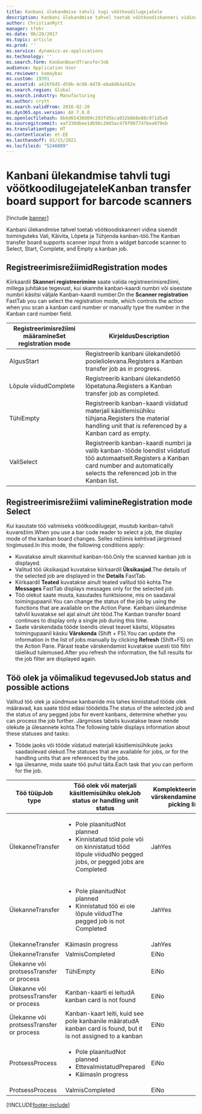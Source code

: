 ```yaml
---
title: Kanbani ülekandmise tahvli tugi vöötkoodilugejatele
description: Kanbani ülekandmise tahvel toetab vöötkoodiskanneri vidina sisendit toiminguteks Vali, Käivita, Lõpeta ja Tühjenda kanban-töö.
author: ChristianRytt
manager: tfehr
ms.date: 06/20/2017
ms.topic: article
ms.prod: ''
ms.service: dynamics-ax-applications
ms.technology: ''
ms.search.form: KanbanBoardTransferJob
audience: Application User
ms.reviewer: kamaybac
ms.custom: 19391
ms.assetid: a426f645-d59b-4c98-8d78-eba8d64a562e
ms.search.region: Global
ms.search.industry: Manufacturing
ms.author: crytt
ms.search.validFrom: 2016-02-28
ms.dyn365.ops.version: AX 7.0.0
ms.openlocfilehash: 8b6d65430d09c293fd5bca032b8b0e88c971d5a9
ms.sourcegitcommit: eaf330dbee1db96c20d5ac479f007747bea079eb
ms.translationtype: HT
ms.contentlocale: et-EE
ms.lasthandoff: 02/15/2021
ms.locfileid: "5246089"
---
```

# <a name="kanban-transfer-board-support-for-barcode-scanners"></a><span data-ttu-id="eb907-103">Kanbani ülekandmise tahvli tugi vöötkoodilugejatele</span><span class="sxs-lookup"><span data-stu-id="eb907-103">Kanban transfer board support for barcode scanners</span></span>

[!include [banner](../includes/banner.md)]

<span data-ttu-id="eb907-104">Kanbani ülekandmise tahvel toetab vöötkoodiskanneri vidina sisendit toiminguteks Vali, Käivita, Lõpeta ja Tühjenda kanban-töö.</span><span class="sxs-lookup"><span data-stu-id="eb907-104">The Kanban transfer board supports scanner input from a widget barcode scanner to Select, Start, Complete, and Empty a kanban job.</span></span>

<a name="registration-modes"></a><span data-ttu-id="eb907-105">Registreerimisrežiimid</span><span class="sxs-lookup"><span data-stu-id="eb907-105">Registration modes</span></span>
------------------

<span data-ttu-id="eb907-106">Kiirkaardil **Skanneri registreerimine** saate valida registreerimisrežiimi, millega juhitakse tegevust, kui skannite kanban-kaardi numbri või sisestate numbri käsitsi väljale Kanban-kaardi number.</span><span class="sxs-lookup"><span data-stu-id="eb907-106">On the **Scanner registration** FastTab you can select the registration mode, which controls the action when you scan a kanban card number or manually type the number in the Kanban card number field.</span></span>

| <span data-ttu-id="eb907-107">Registreerimisrežiimi määramine</span><span class="sxs-lookup"><span data-stu-id="eb907-107">Set registration mode</span></span> | <span data-ttu-id="eb907-108">Kirjeldus</span><span class="sxs-lookup"><span data-stu-id="eb907-108">Description</span></span>                                                                                     |
|-----------------------|-------------------------------------------------------------------------------------------------|
| <span data-ttu-id="eb907-109">Algus</span><span class="sxs-lookup"><span data-stu-id="eb907-109">Start</span></span>                 | <span data-ttu-id="eb907-110">Registreerib kanbani ülekandetöö pooleliolevana.</span><span class="sxs-lookup"><span data-stu-id="eb907-110">Registers a Kanban transfer job as in progress.</span></span>                                                 |
| <span data-ttu-id="eb907-111">Lõpule viidud</span><span class="sxs-lookup"><span data-stu-id="eb907-111">Complete</span></span>              | <span data-ttu-id="eb907-112">Registreerib kanbani ülekandetöö lõpetatuna.</span><span class="sxs-lookup"><span data-stu-id="eb907-112">Registers a Kanban transfer job as completed.</span></span>                                                   |
| <span data-ttu-id="eb907-113">Tühi</span><span class="sxs-lookup"><span data-stu-id="eb907-113">Empty</span></span>                 | <span data-ttu-id="eb907-114">Registreerib kanban-kaardi viidatud materjali käsitlemisühiku tühjana.</span><span class="sxs-lookup"><span data-stu-id="eb907-114">Registers the material handling unit that is referenced by a Kanban card as empty.</span></span>              |
| <span data-ttu-id="eb907-115">Vali</span><span class="sxs-lookup"><span data-stu-id="eb907-115">Select</span></span>                | <span data-ttu-id="eb907-116">Registreerib kanban-kaardi numbri ja valib kanban-tööde loendist viidatud töö automaatselt.</span><span class="sxs-lookup"><span data-stu-id="eb907-116">Registers a Kanban card number and automatically selects the referenced job in the Kanban list.</span></span> |

 
<a name="registration-mode-select"></a><span data-ttu-id="eb907-117">Registreerimisrežiimi valimine</span><span class="sxs-lookup"><span data-stu-id="eb907-117">Registration mode Select</span></span>
------------------------

<span data-ttu-id="eb907-118">Kui kasutate töö valimiseks vöötkoodilugejat, muutub kanban-tahvli kuvarežiim.</span><span class="sxs-lookup"><span data-stu-id="eb907-118">When you use a bar code reader to select a job, the display mode of the kanban board changes.</span></span> <span data-ttu-id="eb907-119">Selles režiimis kehtivad järgmised tingimused.</span><span class="sxs-lookup"><span data-stu-id="eb907-119">In this mode, the following conditions apply:</span></span>

-   <span data-ttu-id="eb907-120">Kuvatakse ainult skannitud kanban-töö.</span><span class="sxs-lookup"><span data-stu-id="eb907-120">Only the scanned kanban job is displayed.</span></span>
-   <span data-ttu-id="eb907-121">Valitud töö üksikasjad kuvatakse kiirkaardil **Üksikasjad**.</span><span class="sxs-lookup"><span data-stu-id="eb907-121">The details of the selected job are displayed in the **Details** FastTab.</span></span>
-   <span data-ttu-id="eb907-122">Kiirkaardil **Teated** kuvatakse ainult teated valitud töö kohta.</span><span class="sxs-lookup"><span data-stu-id="eb907-122">The **Messages** FastTab displays messages only for the selected job.</span></span>
-   <span data-ttu-id="eb907-123">Töö olekut saate muuta, kasutades funktsioone, mis on saadaval toimingupaanil.</span><span class="sxs-lookup"><span data-stu-id="eb907-123">You can change the status of the job by using the functions that are available on the Action Pane.</span></span> <span data-ttu-id="eb907-124">Kanbani ülekandmise tahvlil kuvatakse sel ajal ainult üht tööd.</span><span class="sxs-lookup"><span data-stu-id="eb907-124">The Kanban transfer board continues to display only a single job during this time.</span></span>
-   <span data-ttu-id="eb907-125">Saate värskendada tööde loendis olevat teavet käsitsi, klõpsates toimingupaanil käsku **Värskenda** (Shift + F5).</span><span class="sxs-lookup"><span data-stu-id="eb907-125">You can update the information in the list of jobs manually by clicking **Refresh** (Shift+F5) on the Action Pane.</span></span> <span data-ttu-id="eb907-126">Pärast teabe värskendamist kuvatakse uuesti töö filtri täielikud tulemused.</span><span class="sxs-lookup"><span data-stu-id="eb907-126">After you refresh the information, the full results for the job filter are displayed again.</span></span>

## <a name="job-status-and-possible-actions"></a><span data-ttu-id="eb907-127">Töö olek ja võimalikud tegevused</span><span class="sxs-lookup"><span data-stu-id="eb907-127">Job status and possible actions</span></span>
<span data-ttu-id="eb907-128">Valitud töö olek ja sündmuse kanbanide mis tahes kinnistatud tööde olek määravad, kas saate tööd edasi töödelda.</span><span class="sxs-lookup"><span data-stu-id="eb907-128">The status of the selected job and the status of any pegged jobs for event kanbans, determine whether you can process the job further.</span></span> <span data-ttu-id="eb907-129">Järgmises tabelis kuvatakse teave nende olekute ja ülesannete kohta.</span><span class="sxs-lookup"><span data-stu-id="eb907-129">The following table displays information about these statuses and tasks:</span></span>
-   <span data-ttu-id="eb907-130">Tööde jaoks või tööde viidatud materjali käsitlemisühikute jaoks saadaolevad olekud.</span><span class="sxs-lookup"><span data-stu-id="eb907-130">The statuses that are available for jobs, or for the handling units that are referenced by the jobs.</span></span>
-   <span data-ttu-id="eb907-131">Iga ülesanne, mida saate töö puhul täita.</span><span class="sxs-lookup"><span data-stu-id="eb907-131">Each task that you can perform for the job.</span></span>

<table>
<colgroup>
<col width="12%" />
<col width="12%" />
<col width="12%" />
<col width="12%" />
<col width="12%" />
<col width="12%" />
<col width="12%" />
<col width="12%" />
</colgroup>
<thead>
<tr class="header">
<th><span data-ttu-id="eb907-132">Töö tüüp</span><span class="sxs-lookup"><span data-stu-id="eb907-132">Job type</span></span></th>
<th><span data-ttu-id="eb907-133">Töö olek või materjali käsitlemisühiku olek</span><span class="sxs-lookup"><span data-stu-id="eb907-133">Job status or handling unit status</span></span></th>
<th><span data-ttu-id="eb907-134">Komplekteerimislehe värskendamine</span><span class="sxs-lookup"><span data-stu-id="eb907-134">Update picking list</span></span></th>
<th><span data-ttu-id="eb907-135">Algus</span><span class="sxs-lookup"><span data-stu-id="eb907-135">Start</span></span></th>
<th><span data-ttu-id="eb907-136">Värskenda reserveeringut</span><span class="sxs-lookup"><span data-stu-id="eb907-136">Update registration</span></span></th>
<th><span data-ttu-id="eb907-137">Lõpule viidud</span><span class="sxs-lookup"><span data-stu-id="eb907-137">Complete</span></span></th>
<th><span data-ttu-id="eb907-138">Tühi</span><span class="sxs-lookup"><span data-stu-id="eb907-138">Empty</span></span></th>
<th><span data-ttu-id="eb907-139">Loo sündmuse kanbanid</span><span class="sxs-lookup"><span data-stu-id="eb907-139">Create event kanbans</span></span></th>
</tr>
</thead>
<tbody>
<tr class="odd">
<td><span data-ttu-id="eb907-140">Ülekanne</span><span class="sxs-lookup"><span data-stu-id="eb907-140">Transfer</span></span></td>
<td><ul>
<li><span data-ttu-id="eb907-141">Pole plaanitud</span><span class="sxs-lookup"><span data-stu-id="eb907-141">Not planned</span></span></li>
<li><span data-ttu-id="eb907-142">Kinnistatud töid pole või on kinnistatud tööd lõpule viidud</span><span class="sxs-lookup"><span data-stu-id="eb907-142">No pegged jobs, or pegged jobs are Completed</span></span></li>
</ul></td>
<td><span data-ttu-id="eb907-143">Jah</span><span class="sxs-lookup"><span data-stu-id="eb907-143">Yes</span></span></td>
<td><span data-ttu-id="eb907-144">Jah</span><span class="sxs-lookup"><span data-stu-id="eb907-144">Yes</span></span></td>
<td><span data-ttu-id="eb907-145">Jah</span><span class="sxs-lookup"><span data-stu-id="eb907-145">Yes</span></span></td>
<td><span data-ttu-id="eb907-146">Jah</span><span class="sxs-lookup"><span data-stu-id="eb907-146">Yes</span></span></td>
<td><span data-ttu-id="eb907-147">Ei</span><span class="sxs-lookup"><span data-stu-id="eb907-147">No</span></span></td>
<td><span data-ttu-id="eb907-148">Jah</span><span class="sxs-lookup"><span data-stu-id="eb907-148">Yes</span></span></td>
</tr>
<tr class="even">
<td><span data-ttu-id="eb907-149">Ülekanne</span><span class="sxs-lookup"><span data-stu-id="eb907-149">Transfer</span></span></td>
<td><ul>
<li><span data-ttu-id="eb907-150">Pole plaanitud</span><span class="sxs-lookup"><span data-stu-id="eb907-150">Not planned</span></span></li>
<li><span data-ttu-id="eb907-151">Kinnistatud töö ei ole lõpule viidud</span><span class="sxs-lookup"><span data-stu-id="eb907-151">The pegged job is not Completed</span></span></li>
</ul></td>
<td><span data-ttu-id="eb907-152">Jah</span><span class="sxs-lookup"><span data-stu-id="eb907-152">Yes</span></span></td>
<td><span data-ttu-id="eb907-153">Ei</span><span class="sxs-lookup"><span data-stu-id="eb907-153">No</span></span></td>
<td><span data-ttu-id="eb907-154">Jah</span><span class="sxs-lookup"><span data-stu-id="eb907-154">Yes</span></span></td>
<td><span data-ttu-id="eb907-155">Ei</span><span class="sxs-lookup"><span data-stu-id="eb907-155">No</span></span></td>
<td><span data-ttu-id="eb907-156">Ei</span><span class="sxs-lookup"><span data-stu-id="eb907-156">No</span></span></td>
<td><span data-ttu-id="eb907-157">Ei</span><span class="sxs-lookup"><span data-stu-id="eb907-157">No</span></span></td>
</tr>
<tr class="odd">
<td><span data-ttu-id="eb907-158">Ülekanne</span><span class="sxs-lookup"><span data-stu-id="eb907-158">Transfer</span></span></td>
<td><span data-ttu-id="eb907-159">Käimas</span><span class="sxs-lookup"><span data-stu-id="eb907-159">In progress</span></span></td>
<td><span data-ttu-id="eb907-160">Jah</span><span class="sxs-lookup"><span data-stu-id="eb907-160">Yes</span></span></td>
<td><span data-ttu-id="eb907-161">Ei</span><span class="sxs-lookup"><span data-stu-id="eb907-161">No</span></span></td>
<td><span data-ttu-id="eb907-162">Jah</span><span class="sxs-lookup"><span data-stu-id="eb907-162">Yes</span></span></td>
<td><span data-ttu-id="eb907-163">Jah</span><span class="sxs-lookup"><span data-stu-id="eb907-163">Yes</span></span></td>
<td><span data-ttu-id="eb907-164">Ei</span><span class="sxs-lookup"><span data-stu-id="eb907-164">No</span></span></td>
<td><span data-ttu-id="eb907-165">Ei</span><span class="sxs-lookup"><span data-stu-id="eb907-165">No</span></span></td>
</tr>
<tr class="even">
<td><span data-ttu-id="eb907-166">Ülekanne</span><span class="sxs-lookup"><span data-stu-id="eb907-166">Transfer</span></span></td>
<td><span data-ttu-id="eb907-167">Valmis</span><span class="sxs-lookup"><span data-stu-id="eb907-167">Completed</span></span></td>
<td><span data-ttu-id="eb907-168">Ei</span><span class="sxs-lookup"><span data-stu-id="eb907-168">No</span></span></td>
<td><span data-ttu-id="eb907-169">Ei</span><span class="sxs-lookup"><span data-stu-id="eb907-169">No</span></span></td>
<td><span data-ttu-id="eb907-170">Ei</span><span class="sxs-lookup"><span data-stu-id="eb907-170">No</span></span></td>
<td><span data-ttu-id="eb907-171">Ei</span><span class="sxs-lookup"><span data-stu-id="eb907-171">No</span></span></td>
<td><span data-ttu-id="eb907-172">Jah</span><span class="sxs-lookup"><span data-stu-id="eb907-172">Yes</span></span></td>
<td><span data-ttu-id="eb907-173">Ei</span><span class="sxs-lookup"><span data-stu-id="eb907-173">No</span></span></td>
</tr>
<tr class="odd">
<td><span data-ttu-id="eb907-174">Ülekanne või protsess</span><span class="sxs-lookup"><span data-stu-id="eb907-174">Transfer or process</span></span></td>
<td><span data-ttu-id="eb907-175">Tühi</span><span class="sxs-lookup"><span data-stu-id="eb907-175">Empty</span></span></td>
<td><span data-ttu-id="eb907-176">Ei</span><span class="sxs-lookup"><span data-stu-id="eb907-176">No</span></span></td>
<td><span data-ttu-id="eb907-177">Ei</span><span class="sxs-lookup"><span data-stu-id="eb907-177">No</span></span></td>
<td><span data-ttu-id="eb907-178">Ei</span><span class="sxs-lookup"><span data-stu-id="eb907-178">No</span></span></td>
<td><span data-ttu-id="eb907-179">Ei</span><span class="sxs-lookup"><span data-stu-id="eb907-179">No</span></span></td>
<td><span data-ttu-id="eb907-180">Ei</span><span class="sxs-lookup"><span data-stu-id="eb907-180">No</span></span></td>
<td><span data-ttu-id="eb907-181">Ei</span><span class="sxs-lookup"><span data-stu-id="eb907-181">No</span></span></td>
</tr>
<tr class="even">
<td><span data-ttu-id="eb907-182">Ülekanne või protsess</span><span class="sxs-lookup"><span data-stu-id="eb907-182">Transfer or process</span></span></td>
<td><span data-ttu-id="eb907-183">Kanban-kaarti ei leitud</span><span class="sxs-lookup"><span data-stu-id="eb907-183">A kanban card is not found</span></span></td>
<td><span data-ttu-id="eb907-184">Ei</span><span class="sxs-lookup"><span data-stu-id="eb907-184">No</span></span></td>
<td><span data-ttu-id="eb907-185">Ei</span><span class="sxs-lookup"><span data-stu-id="eb907-185">No</span></span></td>
<td><span data-ttu-id="eb907-186">Ei</span><span class="sxs-lookup"><span data-stu-id="eb907-186">No</span></span></td>
<td><span data-ttu-id="eb907-187">Ei</span><span class="sxs-lookup"><span data-stu-id="eb907-187">No</span></span></td>
<td><span data-ttu-id="eb907-188">Ei</span><span class="sxs-lookup"><span data-stu-id="eb907-188">No</span></span></td>
<td><span data-ttu-id="eb907-189">Ei</span><span class="sxs-lookup"><span data-stu-id="eb907-189">No</span></span></td>
</tr>
<tr class="odd">
<td><span data-ttu-id="eb907-190">Ülekanne või protsess</span><span class="sxs-lookup"><span data-stu-id="eb907-190">Transfer or process</span></span></td>
<td><span data-ttu-id="eb907-191">Kanban-kaart leiti, kuid see pole kanbanile määratud</span><span class="sxs-lookup"><span data-stu-id="eb907-191">A kanban card is found, but it is not assigned to a kanban</span></span></td>
<td><span data-ttu-id="eb907-192">Ei</span><span class="sxs-lookup"><span data-stu-id="eb907-192">No</span></span></td>
<td><span data-ttu-id="eb907-193">Ei</span><span class="sxs-lookup"><span data-stu-id="eb907-193">No</span></span></td>
<td><span data-ttu-id="eb907-194">Ei</span><span class="sxs-lookup"><span data-stu-id="eb907-194">No</span></span></td>
<td><span data-ttu-id="eb907-195">Ei</span><span class="sxs-lookup"><span data-stu-id="eb907-195">No</span></span></td>
<td><span data-ttu-id="eb907-196">Ei</span><span class="sxs-lookup"><span data-stu-id="eb907-196">No</span></span></td>
<td><span data-ttu-id="eb907-197">Ei</span><span class="sxs-lookup"><span data-stu-id="eb907-197">No</span></span></td>
</tr>
<tr class="even">
<td><span data-ttu-id="eb907-198">Protsess</span><span class="sxs-lookup"><span data-stu-id="eb907-198">Process</span></span></td>
<td><ul>
<li><span data-ttu-id="eb907-199">Pole plaanitud</span><span class="sxs-lookup"><span data-stu-id="eb907-199">Not planned</span></span></li>
<li><span data-ttu-id="eb907-200">Ettevalmistatud</span><span class="sxs-lookup"><span data-stu-id="eb907-200">Prepared</span></span></li>
<li><span data-ttu-id="eb907-201">Käimas</span><span class="sxs-lookup"><span data-stu-id="eb907-201">In progress</span></span></li>
</ul></td>
<td><span data-ttu-id="eb907-202">Ei</span><span class="sxs-lookup"><span data-stu-id="eb907-202">No</span></span></td>
<td><span data-ttu-id="eb907-203">Ei</span><span class="sxs-lookup"><span data-stu-id="eb907-203">No</span></span></td>
<td><span data-ttu-id="eb907-204">Ei</span><span class="sxs-lookup"><span data-stu-id="eb907-204">No</span></span></td>
<td><span data-ttu-id="eb907-205">Ei</span><span class="sxs-lookup"><span data-stu-id="eb907-205">No</span></span></td>
<td><span data-ttu-id="eb907-206">Ei</span><span class="sxs-lookup"><span data-stu-id="eb907-206">No</span></span></td>
<td><span data-ttu-id="eb907-207">Ei</span><span class="sxs-lookup"><span data-stu-id="eb907-207">No</span></span></td>
</tr>
<tr class="odd">
<td><span data-ttu-id="eb907-208">Protsess</span><span class="sxs-lookup"><span data-stu-id="eb907-208">Process</span></span></td>
<td><span data-ttu-id="eb907-209">Valmis</span><span class="sxs-lookup"><span data-stu-id="eb907-209">Completed</span></span></td>
<td><span data-ttu-id="eb907-210">Ei</span><span class="sxs-lookup"><span data-stu-id="eb907-210">No</span></span></td>
<td><span data-ttu-id="eb907-211">Ei</span><span class="sxs-lookup"><span data-stu-id="eb907-211">No</span></span></td>
<td><span data-ttu-id="eb907-212">Ei</span><span class="sxs-lookup"><span data-stu-id="eb907-212">No</span></span></td>
<td><span data-ttu-id="eb907-213">Ei</span><span class="sxs-lookup"><span data-stu-id="eb907-213">No</span></span></td>
<td><span data-ttu-id="eb907-214">Ei</span><span class="sxs-lookup"><span data-stu-id="eb907-214">No</span></span></td>
<td><span data-ttu-id="eb907-215">Ei</span><span class="sxs-lookup"><span data-stu-id="eb907-215">No</span></span></td>
</tr>
</tbody>
</table>







[!INCLUDE[footer-include](../../includes/footer-banner.md)]